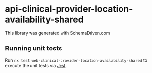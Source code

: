 
# api-clinical-provider-location-availability-shared

This library was generated with SchemaDriven.com

## Running unit tests

Run `nx test web-clinical-provider-location-availability-shared` to execute the unit tests via [Jest](https://jestjs.io).

